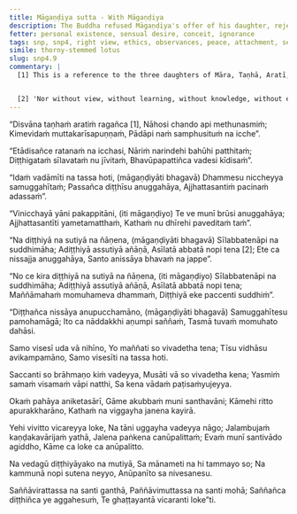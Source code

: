 ```yaml
---
title: Māgaṇḍiya sutta - With Māgaṇḍiya
description: The Buddha refused Māgaṇḍiya's offer of his daughter, rejecting worldly desires. He taught that true peace arises not from clinging to views, observances, or status, but from letting go of all attachments. Like a lotus unstained by water, the sage remains free, calm, and detached amidst the world.
fetter: personal existence, sensual desire, conceit, ignorance
tags: snp, snp4, right view, ethics, observances, peace, attachment, sensual desire, purity, liberation, wisdom, delusion, confusion, debate, discrimination, detachment, perception
simile: thorny-stemmed lotus
slug: snp4.9
commentary: |
  [1] This is a reference to the three daughters of Māra, Taṇhā, Aratī, and Ragā, who came to seduce the Buddha by creating illusions of beauty and pleasure at the foot of the goatherd's banyan tree. The Buddha, however, remained unmoved by their charms and instead taught them the Dhamma. This event is described in SN 4.25.


  [2] 'Nor without view, without learning, without knowledge, without ethics and observances, nor even by these;' - The mundane right view 'There is what is given and what is offered and what is sacrificed; there is fruit and result of good and bad actions; there is this world and the other world; there is mother and father; there are beings who are reborn spontaneously; there are in the world good and virtuous recluses and brahmins who have realized for themselves by direct knowledge and declare this world and the other world.' should be accepted. Learning (hearing) should be accepted: the voice of another, discourses, mixed prose and verse, expositions, verses, inspired utterances, quotations, birth stories, marvelous accounts, and answers to questions; knowledge should be accepted: the knowledge of the factors of awakening, the knowledge of the noble truths, the knowledge of the kamma as one's own, knowledge of meditative attainments and the direct knowings. Similarly ethics and observances should be accepted. While these should be accepted, the Buddha is saying that purity is not attained by only these means, that these are not sufficient for the attainment of purity.
---
```


“Disvāna taṇhaṁ aratiṁ ragañca [1],
Nāhosi chando api methunasmiṁ;
Kimevidaṁ muttakarīsapuṇṇaṁ,
Pādāpi naṁ samphusituṁ na icche”.

“Etādisañce ratanaṁ na icchasi,
Nāriṁ narindehi bahūhi patthitaṁ;
Diṭṭhigataṁ sīlavataṁ nu jīvitaṁ,
Bhavūpapattiñca vadesi kīdisaṁ”.

“Idaṁ vadāmīti na tassa hoti,
(māgaṇḍiyāti bhagavā)
Dhammesu niccheyya samuggahītaṁ;
Passañca diṭṭhīsu anuggahāya,
Ajjhattasantiṁ pacinaṁ adassaṁ”.

“Vinicchayā yāni pakappitāni,
(iti māgaṇḍiyo)
Te ve munī brūsi anuggahāya;
Ajjhattasantīti yametamatthaṁ,
Kathaṁ nu dhīrehi paveditaṁ taṁ”.

“Na diṭṭhiyā na sutiyā na ñāṇena,
(māgaṇḍiyāti bhagavā)
Sīlabbatenāpi na suddhimāha;
Adiṭṭhiyā assutiyā añāṇā,
Asīlatā abbatā nopi tena [2];
Ete ca nissajja anuggahāya,
Santo anissāya bhavaṁ na jappe”.

“No ce kira diṭṭhiyā na sutiyā na ñāṇena,
(iti māgaṇḍiyo)
Sīlabbatenāpi na suddhimāha;
Adiṭṭhiyā assutiyā añāṇā,
Asīlatā abbatā nopi tena;
Maññāmahaṁ momuhameva dhammaṁ,
Diṭṭhiyā eke paccenti suddhiṁ”.

“Diṭṭhañca nissāya anupucchamāno,
(māgaṇḍiyāti bhagavā)
Samuggahītesu pamohamāgā;
Ito ca nāddakkhi aṇumpi saññaṁ,
Tasmā tuvaṁ momuhato dahāsi.

Samo visesī uda vā nihīno,
Yo maññati so vivadetha tena;
Tīsu vidhāsu avikampamāno,
Samo visesīti na tassa hoti.

Saccanti so brāhmaṇo kiṁ vadeyya,
Musāti vā so vivadetha kena;
Yasmiṁ samaṁ visamaṁ vāpi natthi,
Sa kena vādaṁ paṭisaṁyujeyya.

Okaṁ pahāya aniketasārī,
Gāme akubbaṁ muni santhavāni;
Kāmehi ritto apurakkharāno,
Kathaṁ na viggayha janena kayirā.

Yehi vivitto vicareyya loke,
Na tāni uggayha vadeyya nāgo;
Jalambujaṁ kaṇḍakavārijaṁ yathā,
Jalena paṅkena canūpalittaṁ;
Evaṁ munī santivādo agiddho,
Kāme ca loke ca anūpalitto.

Na vedagū diṭṭhiyāyako na mutiyā,
Sa mānameti na hi tammayo so;
Na kammunā nopi sutena neyyo,
Anūpanīto sa nivesanesu.

Saññāvirattassa na santi ganthā,
Paññāvimuttassa na santi mohā;
Saññañca diṭṭhiñca ye aggahesuṁ,
Te ghaṭṭayantā vicaranti loke”ti.
